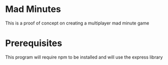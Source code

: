 # Mad Minutes
This is a proof of concept on creating a multiplayer mad minute game

# Prerequisites
This program will require npm to be installed and will use the express library
